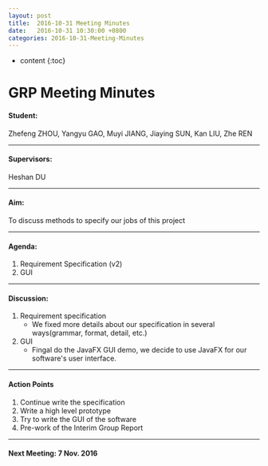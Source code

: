 ```yaml
---
layout: post
title:  2016-10-31 Meeting Minutes
date:   2016-10-31 10:30:00 +0800
categories: 2016-10-31-Meeting-Minutes
---
```


* content
{:toc}


# GRP Meeting Minutes


#### Student: 

Zhefeng ZHOU, Yangyu GAO, Muyi JIANG, Jiaying SUN, Kan LIU, Zhe REN

---

#### Supervisors: 

Heshan DU

---

#### Aim: 

To discuss methods to specify our jobs of this project

---

#### Agenda: 

1.	 Requirement Specification (v2)
2. GUI

---

#### Discussion:

1. Requirement specification
	* We fixed more details about our specification in several ways(grammar, format, detail, etc.)
2. GUI
	* Fingal do the JavaFX GUI demo, we decide to use JavaFX for our software's user interface.

---

#### Action Points

1.	Continue write the specification
2.	Write a high level prototype
3. Try to write the GUI of the software
4. Pre-work of the Interim Group Report
	
---
	 
#### Next Meeting: 7 Nov. 2016   

